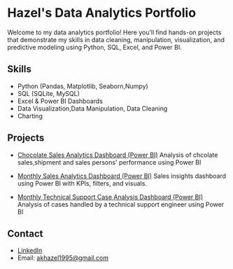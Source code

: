 # Hazel's Data Analytics Portfolio

Welcome to my data analytics portfolio! Here you’ll find hands-on projects that demonstrate my skills in data cleaning, manipulation, visualization, and predictive modeling using Python, SQL, Excel, and Power BI.

## Skills
- Python (Pandas, Matplotlib, Seaborn,Numpy)
- SQL (SQLite, MySQL)
- Excel & Power BI Dashboards
- Data Visualization,Data Manipulation, Data Cleaning 
- Charting

## Projects
- [Chocolate Sales Analytics Dashboard (Power BI)]((https://hazelarasu.github.io/Awesome-Chocolates-Sales-Analysis/))
Analysis of chcolate sales,shipment and sales persons' performance using Power BI

- [Monthly Sales Analytics Dashboard (Power BI)](/PowerBI/SalesDashboard)
Sales insights dashboard using Power BI with KPIs, filters, and visuals.

- [Monthly Technical Support Case Analysis Dashboard (Power BI)](/PowerBI/SalesDashboard)
Analysis of cases handled by a technical support engineer using Power BI
## Contact
- [LinkedIn](https://www.linkedin.com/in/hazelarasu/)
- Email: akhazel1995@gmail.com
